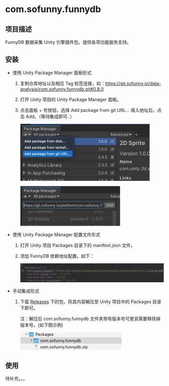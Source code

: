 # com.sofunny.funnydb

## 项目描述
FunnyDB 数据采集 Unity 引擎插件包，提供各项功能服务支持。

## 安装
- 使用 Unity Package Manager 面板形式

  1. 复制仓库地址以及相应 Tag 标签连接，如：https://git.sofunny.io/data-analysis/com.sofunny.funnydb.git#0.8.0

  2. 打开 Unity 项目的 Unity Package Manager 面板。

  3. 点击面板 + 号按钮，选择 Add package from git URL... 填入地址后，点击 Add。（等待集成即可..）

     ![步骤1](Imgs~/upm_step1.png)

     ![步骤2](Imgs~/upm_step2.png)

- 使用 Unity Package Manager 配置文件形式

  1. 打开 Unity 项目 Packages 目录下的 manifest.json 文件。

  2. 添加 FunnyDB 依赖地址配置。如下：

     ![手动步骤1](Imgs~/upm_step2-1.png)

- 手动集成形式
  1. 下载 [Releases](https://git.sofunny.io/data-analysis/com.sofunny.funnydb/-/releases) 下的包，将其内容解压至 Unity 项目中的 Packages 目录下即可。

     注：解压后 com.sofunny.funnydb 文件夹带有版本号可更具需要移除掉版本号。(如下图示例)

     ![手动集成步骤1](Imgs~/upm_step3.png)



## 使用

待补充。。。

